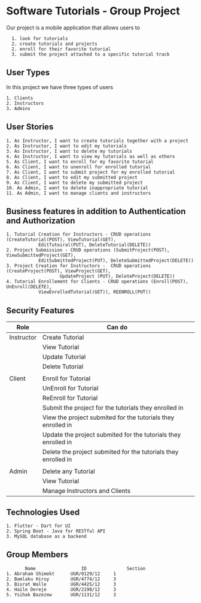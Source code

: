 # Software Tutorials - Group Project

Our project is a mobile application that allows users to 

      1. look for tutorials
      2. create tutorials and projects
      2. enroll for their favorite tutorial
      3. submit the project attached to a specific tutorial track



## User Types

In this project we have three types of users

	1. Clients
	2. Instructors
	3. Admins


## User Stories

    1. As Instructor, I want to create tutorials together with a project
    2. As Instructor, I want to edit my tutorials
    3. As Instructor, I want to delete my tutorials
    4. As Instructor, I want to view my tutorials as well as others
    5. As Client, I want to enroll for my favorite tutorial
    6. As Client, I want to unenroll for enrolled tutorial
    7. As Client, I want to submit project for my enrolled tutorial
    8. As Client, I want to edit my submitted project
    9. As Client, I want to delete my submitted project
    10. As Admin, I want to delete inappropriate tutorial
    11. As Admin, I want to manage clients and instructors



## Business features in addition to Authentication and Authorization

    1. Tutorial Creation for Instructors - CRUD operations (CreateTutorial(POST), ViewTutorial(GET), 
    			EditTutoiral(PUT), DeleteTutorial(DELETE))
    2. Project Submission - CRUD operations (SubmitProject(POST),  ViewSubmittedProject(GET), 
    			EditSubmittedProject(PUT), DeleteSubmittedProject(DELETE))
    3. Project Creation for Instructors -  CRUD operations (CreateProject(POST), ViewProject(GET), 
                        UpdateProject (PUT), DeleteProject(DELETE))
    4. Tutorial Enrollement for Clients - CRUD operations (Enroll(POST), UnEnroll(DELETE), 
    			ViewEnrolledTutorial(GET)), REENROLL(PUT))




## Security Features

| Role  	| Can do 							    |
| ------------- | ----------------------------------------------------------------- |
| Instructor    | Create Tutorial  						    |
|               | View Tutorial  						    |
|               | Update Tutorial  						    |
|               | Delete Tutorial  						    |
|										    |
| Client        | Enroll for Tutorial  						    |
|               | UnEnroll for Tutorial  					    |
|               | ReEnroll for Tutorial  					    |
|               | Submit the project for the tutorials they enrolled in  	    |
|               | View the project submited for the tutorials they enrolled in      |
|               | Update the project submited for the tutorials they enrolled in    |
|               | Delete the project submited for the tutorials they enrolled in    |
|										    |
| Admin         | Delete any Tutorial  						    |
|               | View Tutorial  						    |
|               | Manage Instructors and Clients  				    |


 
## Technologies Used
	
	
  	1. Flutter - Dart for UI
	2. Spring Boot - Java for RESTful API
	3. MySQL database as a backend


      
## Group Members

           Name                 ID         	     Section
	1. Abraham Shimekt    	UGR/0129/12		1
	2. Bamlaku Hiruy      	UGR/4774/12		3
	3. Bisrat Walle       	UGR/4425/12		3
	4. Haile Dereje	      	UGR/2190/12		3
	5. Ysihak Bazezew     	UGR/1131/12		3
